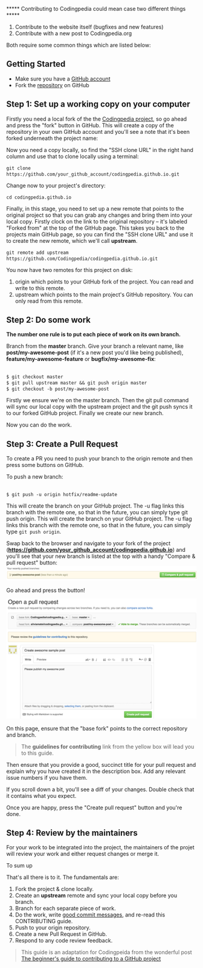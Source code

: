 ***** Contributing to Codingpedia could mean case two different things *****

1. Contribute to the website itself (bugfixes and new features)
2. Contribute with a new post to Codingpedia.org

Both require some common things which are listed below:

## Getting Started
* Make sure you have a [GitHub account](https://github.com/signup/free)
* Fork the [repository](https://github.com/Codingpedia/codingpedia.github.io) on GitHub

## Step 1: Set up a working copy on your computer
Firstly you need a local fork of the the [Codingpedia project](https://github.com/Codingpedia/codingpedia.github.io), so go ahead and press the "fork" button in GitHub. This will create a copy of the repository in your own GitHub account and you'll see a note that it's been forked underneath the project name:

Now you need a copy locally, so find the "SSH clone URL" in the right hand column and use that to clone locally using a terminal:
<pre><code class="bash">git clone https://github.com/your_github_account/codingpedia.github.io.git</pre></code>

Change now to your project's directory:
<pre><code class="bash">cd codingpedia.github.io</pre></code>

Finally, in this stage, you need to set up a new remote that points to the original project so that you can grab any changes and bring them into your local copy. Firstly clock on the link to the original repository – it's labeled "Forked from" at the top of the GitHub page. This takes you back to the projects main GitHub page, so you can find the "SSH clone URL" and use it to create the new remote, which we'll call **upstream**.

<pre><code class="bash">git remote add upstream https://github.com/Codingpedia/codingpedia.github.io.git</pre></code>

You now have two remotes for this project on disk:

1. origin which points to your GitHub fork of the project. You can read and write to this remote.
2. upstream which points to the main project's GitHub repository. You can only read from this remote.

## Step 2: Do some work

**The number one rule is to put each piece of work on its own branch.**

Branch from the **master** branch. Give your branch a relevant name,
like __post/my-awesome-post__ (if it's a new post you'd like being published), __feature/my-awesome-feature__ or __bugfix/my-awesome-fix__:

<pre><code class="bash">
$ git checkout master
$ git pull upstream master && git push origin master
$ git checkout -b post/my-awesome-post
</pre></code>

Firstly we ensure we're on the master branch. Then the git pull command will sync our local copy with the upstream project
and the git push syncs it to our forked GitHub project. Finally we create our new branch.

Now you can do the work.

## Step 3: Create a Pull Request

To create a PR you need to push your branch to the origin remote and then press some buttons on GitHub.

To push a new branch:
<pre><code class="bash">
$ git push -u origin hotfix/readme-update
</pre></code>

This will create the branch on your GitHub project. The -u flag links this branch with the remote one, so that in the future,
you can simply type git push origin.
This will create the branch on your GitHub project. The -u flag links this branch with the remote one, so that in the future, you can simply type <code>git push origin</code>.

Swap back to the browser and navigate to your fork of the project (**https://github.com/your_github_account/codingpedia.github.io**)
and you'll see that your new branch is listed at the top with a handy "Compare & pull request" button:
![Pull request button](images/contributing/contributing-pull-request-button.png)

Go ahead and press the button!

![Open pull request](images/contributing/contributing-open-pull-request.png)

On this page, ensure that the "base fork" points to the correct repository and branch.

> The __guidelines for contributing__ link from the yellow box will lead you to this guide.

Then ensure that you provide a good, succinct title for your pull request and explain why you have created it in the description box.
Add any relevant issue numbers if you have them.

If you scroll down a bit, you'll see a diff of your changes. Double check that it contains what you expect.

Once you are happy, press the "Create pull request" button and you're done.

## Step 4: Review by the maintainers

For your work to be integrated into the project, the maintainers of the projet will review your work and either request changes or merge it.

To sum up

That's all there is to it. The fundamentals are:

1. Fork the project & clone locally.
2. Create an __upstream__ remote and sync your local copy before you branch.
3. Branch for each separate piece of work.
4. Do the work, write [good commit messages](https://blogs.gnome.org/danni/2011/10/25/a-guide-to-writing-git-commit-messages/), and re-read this CONTRIBUTING guide.
5. Push to your origin repository.
6. Create a new Pull Request in GitHub.
7. Respond to any code review feedback.

> This guide is an adaptation for Codingpeida from the wonderful post [The beginner's guide to contributing to a GitHub project](https://akrabat.com/the-beginners-guide-to-contributing-to-a-github-project/)
